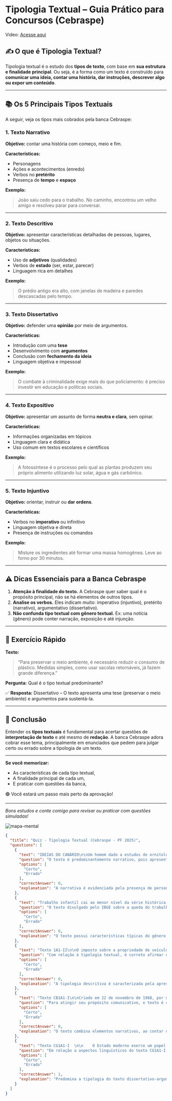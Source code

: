# Tipologia Textual – Guia Prático para Concursos (Cebraspe)

Video: [Acesse aqui](https://www.youtube.com/watch?v=B_RgFavTBOg)


## ✍️ O que é Tipologia Textual?

Tipologia textual é o estudo dos **tipos de texto**, com base em **sua estrutura e finalidade principal**. Ou seja, é a forma como um texto é construído para **comunicar uma ideia, contar uma história, dar instruções, descrever algo ou expor um conteúdo**.

---

## 📚 Os 5 Principais Tipos Textuais

A seguir, veja os tipos mais cobrados pela banca Cebraspe:

### 1. Texto **Narrativo**

**Objetivo:** contar uma história com começo, meio e fim.

**Características:**
- Personagens
- Ações e acontecimentos (enredo)
- Verbos no **pretérito**
- Presença de **tempo** e **espaço**

**Exemplo:**
> João saiu cedo para o trabalho. No caminho, encontrou um velho amigo e resolveu parar para conversar.

---

### 2. Texto **Descritivo**

**Objetivo:** apresentar características detalhadas de pessoas, lugares, objetos ou situações.

**Características:**
- Uso de **adjetivos** (qualidades)
- Verbos de **estado** (ser, estar, parecer)
- Linguagem rica em detalhes

**Exemplo:**
> O prédio antigo era alto, com janelas de madeira e paredes descascadas pelo tempo.

---

### 3. Texto **Dissertativo**

**Objetivo:** defender uma **opinião** por meio de argumentos.

**Características:**
- Introdução com uma **tese**
- Desenvolvimento com **argumentos**
- Conclusão com **fechamento da ideia**
- Linguagem objetiva e impessoal

**Exemplo:**
> O combate à criminalidade exige mais do que policiamento: é preciso investir em educação e políticas sociais.

---

### 4. Texto **Expositivo**

**Objetivo:** apresentar um assunto de forma **neutra e clara**, sem opinar.

**Características:**
- Informações organizadas em tópicos
- Linguagem clara e didática
- Uso comum em textos escolares e científicos

**Exemplo:**
> A fotossíntese é o processo pelo qual as plantas produzem seu próprio alimento utilizando luz solar, água e gás carbônico.

---

### 5. Texto **Injuntivo**

**Objetivo:** orientar, instruir ou **dar ordens**.

**Características:**
- Verbos no **imperativo** ou infinitivo
- Linguagem objetiva e direta
- Presença de instruções ou comandos

**Exemplo:**
> Misture os ingredientes até formar uma massa homogênea. Leve ao forno por 30 minutos.

---

## ⚠️ Dicas Essenciais para a Banca Cebraspe

1. **Atenção à finalidade do texto.** A Cebraspe quer saber qual é o propósito principal, não se há elementos de outros tipos.
2. **Analise os verbos.** Eles indicam muito: imperativo (injuntivo), pretérito (narrativo), argumentativo (dissertativo).
3. **Não confunda tipo textual com gênero textual.** Ex: uma notícia (gênero) pode conter narração, exposição e até injunção.

---

## 🧠 Exercício Rápido

**Texto:**  
> “Para preservar o meio ambiente, é necessário reduzir o consumo de plástico. Medidas simples, como usar sacolas retornáveis, já fazem grande diferença.”

**Pergunta:** Qual é o tipo textual predominante?

✅ **Resposta:** Dissertativo – O texto apresenta uma tese (preservar o meio ambiente) e argumentos para sustentá-la.

---

## 📌 Conclusão

Entender os **tipos textuais** é fundamental para acertar questões de **interpretação de texto** e até mesmo de **redação**. A banca Cebraspe adora cobrar esse tema, principalmente em enunciados que pedem para julgar certo ou errado sobre a tipologia de um texto.

---

**Se você memorizar:**
- As características de cada tipo textual,
- A finalidade principal de cada um,
- E praticar com questões da banca,

🟢 Você estará um passo mais perto da aprovação!

---

*Bons estudos e conte comigo para revisar ou praticar com questões simuladas!*

![mapa-mental](/study/images/tipologia-textual.png)

```json quiz
{
  "title": "Quiz - Tipologia Textual (Cebraspe - PF 2025)",
  "questions": [
    {
      "text": "IDEIAS DO CANÁRIO\n\nUm homem dado a estudos de ornitologia, por nome Macedo, referiu a alguns amigos um caso tão extraordinário que ninguém lhe deu crédito. Alguns chegam a supor que Macedo virou o juízo. Eis aqui o resumo da narração.\n\nNo princípio do mês passado, — disse ele, — indo por uma rua, sucedeu que uma carroça, à disparada, quase me atirou ao chão. Escapei saltando para dentro de um brechó. Nem o ruído do cavalo e do veículo, nem a minha entrada fez levantar o dono do negócio, que cochilava ao fundo, sentado numa cadeira de abrir.\n\nEra um frangalho de homem, barba cor de palha suja, a cabeça enfiada em um gorro esfarrapado, que provavelmente não achara comprador. Não se adivinhava nele nenhuma história, como podiam ter alguns dos objetos que vendia, nem se lhe sentia a tristeza austera e desenganada das vidas que foram vidas.\n\nA loja era escura, atulhada das coisas velhas, tortas, rotas, enxovalhadas, enferrujadas que de ordinário se acham em tais casas, tudo naquela meia desordem própria do negócio. Essa mistura, posto que banal, era interessante. Panelas sem tampa, tampas sem panela, botões, sapatos, fechaduras, uma saia preta, chapéus de palha e de pelo, caixonetes, binóculos, meias casacas, uma espada, um cão empalhado, um par de chinelos, luvas, vasos sem nome, acessórios militares, uma bolsa de veludo, dois cabides, um estilingue, um termômetro, cadeiras, um retrato litografado pelo finado Sisson, um gamão, duas máscaras de arame para o carnaval que há de vir, tudo isso e o mais que não vi ou não me ficou de memória, enchia a loja nas imediações da porta, encostado, pendurado ou exposto em caixas de vidro, igualmente velhas. Lá para dentro, havia outras coisas mais e muitas, e do mesmo aspecto, dominando os objetos grandes, cômodas, cadeiras, camas, uns por cima dos outros, perdidos na escuridão.\n\nIa a sair, quando vi uma gaiola pendurada da porta. Tão velha como o resto, para ter o mesmo aspecto da desolação geral, faltava-lhe estar vazia. Não estava vazia. Dentro pulava um canário.\n\nA cor, a animação e a graça do passarinho davam àquele amontoado de destroços uma nota de vida e de mocidade. Era o último passageiro de algum naufrágio, que ali foi parar íntegro e alegre como dantes. Logo que olhei para ele, entrou a saltar mais abaixo e acima, de poleiro em poleiro, como se quisesse dizer que no meio daquele cemitério brincava um raio de sol. Não atribuo essa imagem ao canário, senão porque falo a gente retórica; em verdade, ele não pensou em cemitério nem sol, segundo me disse depois.\n\nEu, de envolta com o prazer que me trouxe aquela vista, senti-me indignado do destino do pássaro, e murmurei baixinho palavras de azedume.\n\n— Quem seria o dono execrável deste bichinho, que teve ânimo de se desfazer dele por alguns pares de moedas? Ou que mão indiferente, não querendo guardar esse companheiro de dono defunto, o deu de graça a algum pequeno, que o vendeu para ir ao jogo do bicho?\n\nE o canário, de cima do poleiro, trilou isto:\n— Quem quer que sejas tu, certamente não estás em teu juízo. Não tive dono horrível, nem fui dado a nenhum menino que me vendesse. São imaginações de pessoa doente; vai-te curar, amigo…\n\n— Como? — interrompi eu, sem ter tempo de ficar espantado. Então o teu dono não te vendeu a esta casa? Não foi a miséria ou a ociosidade que te trouxe a este cemitério, como um raio de sol?\n\n— Não sei que seja sol nem cemitério. Se os canários que tens visto usam do primeiro desses nomes, tanto melhor, porque é bonito, mas estou crendo que confundes.\n\n— Perdão, mas tu não vieste para aqui à toa, sem ninguém, salvo se o teu dono foi sempre aquele homem que ali está sentado.\n\n— Que dono? Esse homem que aí está é meu criado, dá-me água e comida todos os dias, com tal regularidade que eu, se devesse pagar-lhe os serviços, não seria com pouco; mas os canários não pagam criados. Em verdade, se o mundo é propriedade dos canários, seria extravagante que eles pagassem o que está no mundo…\n(ASSIS, Machado de. Contos: uma antologia. São Paulo: Companhia das Letras, 2004, 2ª\nedição, volume II. pp. 427-432. Com adaptações)",
      "question": "O texto é predominantemente narrativo, pois apresenta uma sequência de eventos com personagens e enredo.",
      "options": [
        "Certo",
        "Errado"
      ],
      "correctAnswer": 0,
      "explanation": "A narrativa é evidenciada pela presença de personagens (como Macedo), ações sequenciadas e um enredo que desenvolve uma história."
    },
    {
      "text": "Trabalho infantil cai ao menor nível da série histórica, mas Brasil ainda tem 1,6 milhão nesta situação\n\nA quantidade de crianças e adolescentes que exerciam trabalho infantil no país caiu para 1,6 milhão em 2023, frente a 2022 (queda de 14,6%). Trata-se do menor patamar da série histórica do IBGE, iniciada em 2016. A proporção de menores no trabalho infantil vinha caindo ao longo dos anos, mas chegou a subir para 4,9% em 2022, após a pandemia.\n\nEm 2023, porém, o índice recuou para 4,2%, também menor percentual da série. Os dados fazem parte da pesquisa \"Pnad Contínua Trabalho de Crianças e Adolescentes\", divulgada nesta sexta-feira pelo IBGE. O levantamento mostra ainda que 586 mil menores de 5 a 17 anos (ou 36,47% do 1,6 milhão de jovens na condição de trabalho infantil), se enquadravam nos \"piores trabalhos\" da lista TIP (Trabalho Infantil Perigoso).\n\nEsse também foi o menor contingente da série histórica da pesquisa e representa uma redução de 22,5% frente a 2022, quando 756 mil crianças e adolescentes do país estavam nessa situação. Esses menores desempenhavam funções que envolviam risco de acidentes ou eram prejudiciais à saúde, como operação de máquinas, manuseio de produtos químicos e extração de minério.\n\nA queda do trabalho infantil foi observada em todas as faixas etárias, mas o recuo foi mais expressivo entre as crianças de 5 a 13 anos, onde houve uma redução de 449 mil em 2022 para 346 mil em 2023 (queda de 22,94%).\n\nEntre a faixa de 14 e 15 anos, o número de crianças em situação de trabalho infantil caiu de 444 mil para 366 mil, redução de 17,6% em um ano. Já entre a faixa de 16 a 17 anos, a redução foi de 9,41%, de 988 mil em 2022 para 895 mil em 2023.\n\nFonte: https://oglobo.globo.com/economia/noticia/2024/10/18/trabalho-infantil-cai-ao-menor-nivel-da-serie-historicamas-brasil-ainda-tem-16-milhao-nesta-situacao.ghtml (adaptado).",
      "question": "O texto divulgado pelo IBGE sobre a queda do trabalho infantil no Brasil pode ser classificado como pertencente ao gênero jornalístico, pois apresenta informações factuais, baseadas em dados estatísticos, e busca informar o público sobre um tema de interesse social.",
      "options": [
        "Certo",
        "Errado"
      ],
      "correctAnswer": 0,
      "explanation": "O texto possui características típicas do gênero jornalístico, com o objetivo principal de informar o leitor sobre dados relevantes, utilizando uma linguagem objetiva e baseada em estatísticas."
    },
    {
      "text": "Texto 1A1-II\n\nO imposto sobre a propriedade de veículos automotores (IPVA) é um tributo que deve ser pago todo ano pelos donos de qualquer tipo de veículo. O valor do IPVA é calculado com base no valor do veículo comprado, e sua quitação é um requisito para o licenciamento.\n\nDo total arrecadado com cada veículo, 50% vão para o governo estadual e os outros 50%, para o município no qual o veículo tiver sido emplacado. Essa arrecadação, recolhida pela União, pelos estados ou pelos municípios, não é exclusivamente destinada a asfaltamento de ruas e colocação de sinais, isto é, a manutenção de rodovias, mas pode abranger despesas com educação, saúde, segurança, saneamento, entre outras.\n\nPara pagar o IPVA, o proprietário de veículo recebe em sua casa um aviso de vencimento do imposto, com informações sobre o veículo, valores, datas, parcelas, formas de pagamento. Com esse documento é possível quitar o IPVA, juntamente com o seguro obrigatório, e até fazer o licenciamento antecipado. O não pagamento do IPVA implica multa e impede a realização do licenciamento.\n\nInternet: https://www.portaleducacao.com.br (com adaptações).",
      "question": "Com relação à tipologia textual, é correto afirmar que o texto 1A1-II é predominantemente descritivo.",
      "options": [
        "Certo",
        "Errado"
      ],
      "correctAnswer": 0,
      "explanation": "A tipologia descritiva é caracterizada pela apresentação detalhada de características, qualidades e aspectos de um objeto, pessoa ou situação, o que é evidenciado no texto mencionado. "
    },
    {
      "text": "Texto CB1A1-I\n\nCriado em 22 de novembro de 1968, por meio da Lei n.º 5.537, o Instituto Nacional de Desenvolvimento da Educação e Pesquisa (INDEP) foi transformado em Fundo Nacional de Desenvolvimento da Educação (FNDE) por meio do Decreto n.º 872, de 15 de dezembro de 1969. Subsequentemente, a autarquia passou por mudanças que diversificaram suas funções, ampliaram a abrangência dos programas executados, ao mesmo tempo em que o volume de recursos gerenciados aumentou.\nTodas essas mudanças trouxeram desafios para a gestão das políticas e exigiram novas competências do corpo funcional da instituição.\n\n    Inicialmente, o FNDE funcionava apenas como órgão arrecadador, fiscalizador e gerencial. Era responsável, principalmente, por gerir uma das principais fontes de recursos do Ministério da Educação (MEC), o salário educação, transferindo para os estados e o Distrito Federal 2/3 dos recursos arrecadados. Em 1997, com a extinção da Fundação de Assistência ao Estudante (FAE), o FNDE ganhou novas atribuições, tornando-se responsável pelas políticas de assistência ao educando referentes às áreas alimentar e nutricional, didático-pedagógicas (livros, bibliotecas e material escolar) e apoio complementar (transporte escolar e assistência à saúde).\n\n    Mais responsabilidades foram transferidas para a autarquia em 1998, quando foram extintas as delegacias regionais do Ministério da Educação (DEMEC), o que exigiu sua reorganização a fim de responder às responsabilidades pelo acompanhamento e fiscalização da arrecadação e execução dos projetos e programas do MEC. Também passou a fazer parte das atribuições do FNDE a análise de prestação de contas dos recursos liberados para estados e municípios. Em 2004, houve a transferência da gestão do Fundo de Desenvolvimento da Escola e do Programa de Melhoria e Expansão do Ensino Médio, o que, novamente, ampliou o conjunto de funções da autarquia.\nCinara Gomes de Araújo Lobo; Julia Maurmann Ximenes. A construção da gestão do conhecimento no FNDE – um processo. Cadernos do FNDE, Brasília, v.1, n.1, jan-jun 2020, p. 11 (com adaptações).",
      "question": "Para atingir seu propósito comunicativo, o texto é construído com base nas tipologias textuais narrativa e expositiva.",
      "options": [
        "Certo",
        "Errado"
      ],
      "correctAnswer": 0,
      "explanation": "O texto combina elementos narrativos, ao contar uma história ou sequência de eventos, e expositivos, ao apresentar informações de forma clara e objetiva, visando atingir seu propósito comunicativo."
    },
    {
      "text": "Texto CG1A1-I  \n\n    O Estado moderno exerce um papel importante na moldagem da distribuição de renda e do bem-estar entre seus cidadãos, moderando as desigualdades geradas pela economia de mercado. Ele busca esses objetivos por intermédio de várias políticas públicas, como o estabelecimento do arcabouço legal do ambiente de negócios, a regulação da concorrência econômica, a provisão de bens e serviços públicos, a promoção de transferências monetárias às famílias de baixa renda e a arrecadação dos tributos necessários a seu financiamento.\n \n    Entre as principais funções do Estado, sob a ótica das finanças públicas, está a função redistributiva. Essa função está basicamente associada a ajustamentos no perfil da distribuição de renda, uma vez que as alocações de mercado podem levar a uma situação de desigualdade não apoiada pelos anseios gerais da população. Nesse caso, o equilíbrio de mercado pode passar a gerar conflitos e a interferir no funcionamento da própria sociedade.\n \n    Um importante instrumento à disposição do Estado para exercer sua função distributiva é, naturalmente, o sistema tributário. Por meio dele, o governo pode ajustar a renda dos cidadãos, taxando mais algumas rendas e menos outras, de forma a atingir uma distribuição final mais equitativa. Um sistema tributário progressivo é aquele no qual os impostos aumentam mais que proporcionalmente com o aumento da renda dos contribuintes. O sistema regressivo ocorre quando o pagamento dos impostos aumenta menos que proporcionalmente com a renda dos contribuintes e proporcional (ou neutro) quando os impostos aumentam proporcionalmente com a renda.\n \n    O sistema de impostos progressivo tende a reduzir a desigualdade de renda entre os cidadãos. No contexto do sistema tributário de qualquer país, o tributo que melhor possibilita a aplicação do princípio da progressividade é o imposto de renda da pessoa física (IRPF). O IRPF brasileiro apresenta elevada progressividade em termos de desvio da proporcionalidade e moderada capacidade redistributiva, em função da baixa representatividade da arrecadação frente à renda bruta total do país. A progressividade do tributo brasileiro advém essencialmente da estrutura de alíquotas, sendo que a estrutura das deduções do rendimento bruto é proporcional e, portanto, neutra em termos de progressividade.\nInternet: https://www.scielo.br/ (com adaptações)",
      "question": "Em relação a aspectos linguísticos do texto CG1A1-I, julgue o próximo item.\nNo texto, predomina a tipologia descritiva, o que se confirma pela exposição de dados empíricos",
      "options": [
        "Certo",
        "Errado"
      ],
      "correctAnswer": 1,
      "explanation": "Predomina a tipologia do texto dissertativo-argumentativo, o que se confirma, justamente, pela exposição de dados empíricos."
    }
  ]
}
```
